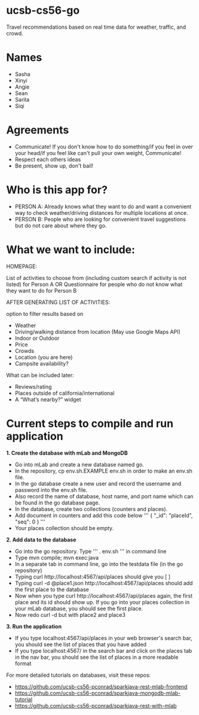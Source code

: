 # ucsb-cs56-go
Travel recommendations based on real time data for weather, traffic, and crowd. 


# Names
* Sasha
* Xinyi
* Angie
* Sean
* Sarita
* Siqi

# Agreements
* Communicate! If you don't know how to do something/if you feel in over your head/if you feel like can't pull your own weight, Communicate! 
* Respect each others ideas
* Be present, show up, don't bail! 


# Who is this app for? 
* PERSON A: Already knows what they want to do 
   and want a convenient way to check weather/driving distances 
   for multiple locations at once.
* PERSON B: People who are looking for convenient travel 
   suggestions but do not care about where they go.


# What we want to include:

HOMEPAGE: 

List of activities to choose from (including custom search if activity is not listed) for Person A
OR Questionnaire for people who do not know what they want to do for Person B 

AFTER GENERATING LIST OF ACTIVITIES:

option to filter results based on 
* Weather
* Driving/walking distance from location (May use Google Maps API) 
* Indoor or Outdoor
* Price
* Crowds
* Location (you are here) 
* Campsite availability? 

What can be included later: 
* Reviews/rating
* Places outside of california/international
* A “What’s nearby?” widget

# Current steps to compile and run application 

**1. Create the database with mLab and MongoDB**

* Go into mLab and create a new database named go.
* In the repository, cp env.sh.EXAMPLE env.sh in order to make an env.sh file.
* In the go database create a new user and record the username and password into the env.sh file.
* Also record the name of database, host name, and port name which can be found in the go database page.
* In the database, create two collections (counters and places). 
* Add document in counters and add this code below
'''
{
    "_id": "placeId",
    "seq": 0
}
'''
* Your places collection should be empty.

**2. Add data to the database**  

* Go into the go repository. Type
'''
. env.sh
'''
in command line
* Type mvn compile; mvn exec:java
* In a separate tab in command line, go into the testdata file (in the go repository)
* Typing curl http://localhost:4567/api/places should give you [ ] 
* Typing curl -d @place1.json http://localhost:4567/api/places should add the first place to the database
* Now when you type curl http://localhost:4567/api/places again, the first place and its id should show up. If you go into your places collection in your mLab database, you should see the first place. 
* Now redo curl -d but with place2 and place3

**3. Run the application**  
* If you type localhost:4567/api/places in your web browser's search bar, you should see the list of places that you have added
* If you type localhost:4567/ in the search bar and click on the places tab in the nav bar, you should see the list of places in a more readable format

For more detailed tutorials on databases, visit these repos: 
* https://github.com/ucsb-cs56-pconrad/sparkjava-rest-mlab-frontend
* https://github.com/ucsb-cs56-pconrad/sparkjava-mongodb-mlab-tutorial
* https://github.com/ucsb-cs56-pconrad/sparkjava-rest-with-mlab





